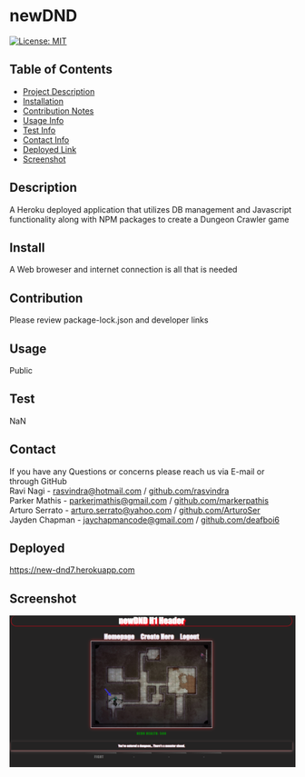 
    
# newDND

[![License: MIT](https://img.shields.io/badge/License-MIT-yellow.svg)](https://opensource.org/licenses/MIT)

## Table of Contents
* [Project Description](#description)
* [Installation](#install)
* [Contribution Notes](#contribution)
* [Usage Info](#usage)
* [Test Info](#test)
* [Contact Info](#contact)
* [Deployed Link](#deployed)
* [Screenshot](#screenshot)

## Description
A Heroku deployed application that utilizes DB management and Javascript functionality along with NPM packages to create a Dungeon Crawler game

## Install
A Web broweser and internet connection is all that is needed

## Contribution
Please review package-lock.json and developer links

## Usage
Public

## Test
NaN

## Contact
If you have any Questions or concerns please reach us via E-mail or through GitHub <br/>
Ravi Nagi - rasvindra@hotmail.com /
[github.com/rasvindra](https://github.com/rasvindra)<br/>
Parker Mathis - parkerjmathis@gmail.com /
[github.com/markerpathis](https://github.com/parkermathis)<br/>
Arturo Serrato - arturo.serrato@yahoo.com /
[github.com/ArturoSer](https://github.com/ArturoSer)<br/>
Jayden Chapman - jaychapmancode@gmail.com /
[github.com/deafboi6](https://github.com/deafboi6)<br/>



## Deployed
https://new-dnd7.herokuapp.com

## Screenshot
![](./public/image/newDNDcapture.PNG)

